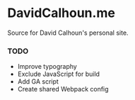 # DavidCalhoun.me

Source for David Calhoun's personal site.

### TODO
- Improve typography
- Exclude JavaScript for build
- Add GA script
- Create shared Webpack config
